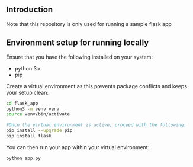 ## Introduction

Note that this repository is only used for running a sample flask app

## Environment setup for running locally

Ensure that you have the following installed on your system:

- python 3.x
- pip

Create a virtual environment as this prevents package conflicts and keeps your setup clean:

```bash
cd flask_app
python3 -m venv venv
source venv/bin/activate

#Once the virtual environment is active, proceed with the following:
pip install --upgrade pip
pip install flask
```

You can then run your app within your virtual environment:

```bash
python app.py
```